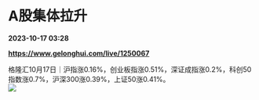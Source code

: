 # A股集体拉升

**2023-10-17 03:28**

**https://www.gelonghui.com/live/1250067**

格隆汇10月17日｜沪指涨0.16%，创业板指涨0.51%，深证成指涨0.2%，科创50指数涨0.7%，沪深300涨0.39%，上证50涨0.41%。  
![](https://img3.gelonghui.com/1d757-69aede0d-0814-465f-a581-984c0ffb2b14.png)